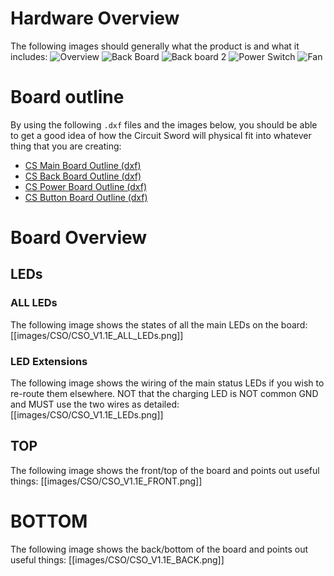 # Hardware Overview
The following images should generally what the product is and what it includes:
![Overview](https://i.imgur.com/f2y7ulx.jpg)
![Back Board](https://i.imgur.com/tFAHmIA.jpg)
![Back board 2](https://i.imgur.com/jsqHT8o.jpg)
![Power Switch](https://i.imgur.com/3NICQzA.jpg)
![Fan](https://i.imgur.com/oiyyRez.jpg)

# Board outline
By using the following `.dxf` files and the images below, you should be able to get a good idea of how the Circuit Sword will physical fit into whatever thing that you are creating:

* [CS Main Board Outline (dxf)](files/CS_ORIGINAL_V1.3a.dxf)
* [CS Back Board Outline (dxf)](files/CS_ORIGINAL_BACK_V1.1c.dxf)
* [CS Power Board Outline (dxf)](files/CS_ORIGINAL_POWERBOARD_v1.1c.dxf)
* [CS Button Board Outline (dxf)](files/CS_ORIGINAL_BACKBUTTONS_V1.0c.dxf)

# Board Overview
## LEDs
### ALL LEDs
The following image shows the states of all the main LEDs on the board:
[[images/CSO/CSO_V1.1E_ALL_LEDs.png]]

### LED Extensions
The following image shows the wiring of the main status LEDs if you wish to re-route them elsewhere. NOT that the charging LED is NOT common GND and MUST use the two wires as detailed:
[[images/CSO/CSO_V1.1E_LEDs.png]]

## TOP
The following image shows the front/top of the board and points out useful things:
[[images/CSO/CSO_V1.1E_FRONT.png]]

# BOTTOM
The following image shows the back/bottom of the board and points out useful things:
[[images/CSO/CSO_V1.1E_BACK.png]]

